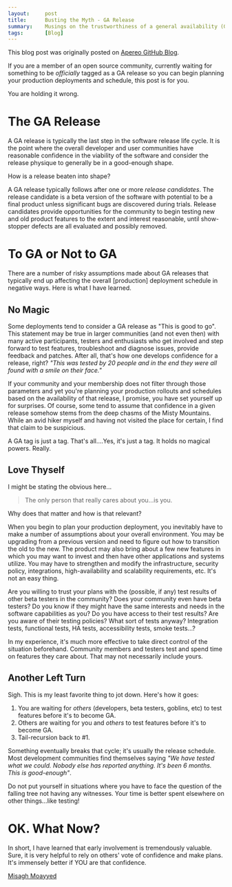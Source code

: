 ```yaml
---
layout:     post
title:      Busting the Myth - GA Release
summary:    Musings on the trustworthiness of a general availability (GA) release and its production-readiness calibre in open source. 
tags:       [Blog]
---
```


<div class="alert alert-success"><i class="far fa-lightbulb"></i> This blog post was originally posted on <a href="https://github.com/apereo/apereo.github.io">Apereo GitHub Blog</a>.</div>

If you are a member of an open source community, currently waiting for something to be *officially* tagged as a GA release so you can begin planning your production deployments and schedule, this post is for you.

You are holding it wrong.

# The GA Release

A GA release is typically the last step in the software release life cycle. It is the point where the overall developer and user communities have reasonable confidence in the viability of the software and consider the release physique to generally be in a good-enough shape.

How is a release beaten into shape?

A GA release typically follows after one or more *release candidates*. The release candidate is a beta version of the software with potential to be a final product unless significant bugs are discovered during trials. Release candidates provide opportunities for the community to begin testing new and old product features to the extent and interest reasonable, until show-stopper defects are all evaluated and possibly removed.

# To GA or Not to GA


There are a number of risky assumptions made about GA releases that typically end up affecting the overall [production] deployment schedule in negative ways. Here is what I have learned.

## No Magic

Some deployments tend to consider a GA release as "This is good to go". This statement may be true in larger communities (and not even then) with many active participants, testers and enthusiasts who get involved and step forward to test features, troubleshoot and diagnose issues, provide feedback and patches. After all, that's how one develops confidence for a release, right? *"This was tested by 20 people and in the end they were all found with a smile on their face."* 

If your community and your membership does not filter through those parameters and yet you're planning your production rollouts and schedules based on the availability of that release, I promise, you have set yourself up for surprises. Of course, some tend to assume that confidence in a given release somehow stems from the deep chasms of the Misty Mountains. While an avid hiker myself and having not visited the place for certain, I find that claim to be suspicious.

A GA tag is just a tag. That's all....Yes, it's just a tag. It holds no magical powers. Really.

## Love Thyself

I might be stating the obvious here...

>The only person that really cares about you...is you.

Why does that matter and how is that relevant?

When you begin to plan your production deployment, you inevitably have to make a number of assumptions about your overall environment. You may be upgrading from a previous version and need to figure out how to transition the old to the new. The product may also bring about a few new features in which you may want to invest and then have other applications and systems utilize. You may have to strengthen and modify the infrastructure, security policy, integrations, high-availability and scalability requirements, etc. It's not an easy thing.

Are you willing to trust your plans with the (possible, if any) test results of other beta testers in the community? Does your community even have beta testers? Do you know if they might have the same interests and needs in the software capabilities as you? Do you have access to their test results? Are you aware of their testing policies? What sort of tests anyway? Integration tests, functional tests, HA tests, accessibility tests, smoke tests...?

In my experience, it's much more effective to take direct control of the situation beforehand. Community members and testers test and spend time on features they care about. That may not necessarily include yours.

## Another Left Turn

Sigh. This is my least favorite thing to jot down. Here's how it goes:

1. You are waiting for *others* (developers, beta testers, goblins, etc) to test features before it's to become GA.
2. Others are waiting for you and *others* to test features before it's to become GA.
3. Tail-recursion back to #1.

Something eventually breaks that cycle; it's usually the release schedule. Most development communities find themselves saying *"We have tested what we could. Nobody else has reported anything. It's been 6 months. This is good-enough"*.

Do not put yourself in situations where you have to face the question of the falling tree not having any witnesses. Your time is better spent elsewhere on other things...like testing!

# OK. What Now? 

In short, I have learned that early involvement is tremendously valuable. Sure, it is very helpful to rely on others' vote of confidence and make plans. It's immensely better if YOU are that confidence.

[Misagh Moayyed](https://fawnoos.com)

